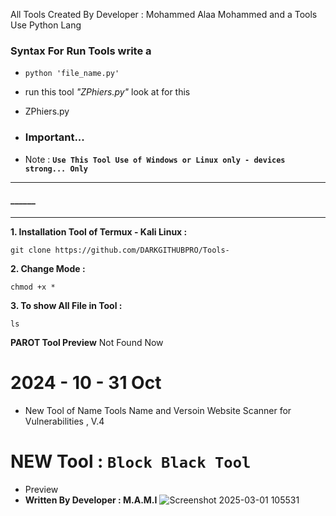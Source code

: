  All Tools Created By Developer : Mohammed Alaa Mohammed and a Tools Use Python Lang

### Syntax For Run Tools write a

- ```python 'file_name.py'```

* run this tool *"ZPhiers.py"* look at for this
- ZPhiers.py

- ### Important...
  
-  Note : **```Use This Tool Use of Windows or Linux only - devices strong... Only```**

****
#### ______
****

**1. Installation Tool of Termux  - Kali Linux :**
```
git clone https://github.com/DARKGITHUBPRO/Tools-
```

**2. Change Mode :**
```
chmod +x *
```
**3. To show All File in Tool :**
```
ls
```


 __PAROT Tool Preview__
 Not Found Now 



# 2024 - 10 - 31 Oct

- New Tool of Name Tools Name and Versoin Website Scanner for Vulnerabilities , V.4

  
# NEW Tool :  ```Block Black Tool```
- Preview 
- **Written By Developer : M.A.M.I**
![Screenshot 2025-03-01 105531](https://github.com/user-attachments/assets/657c155f-911e-4aba-9cb2-f2e95dfe170e)
